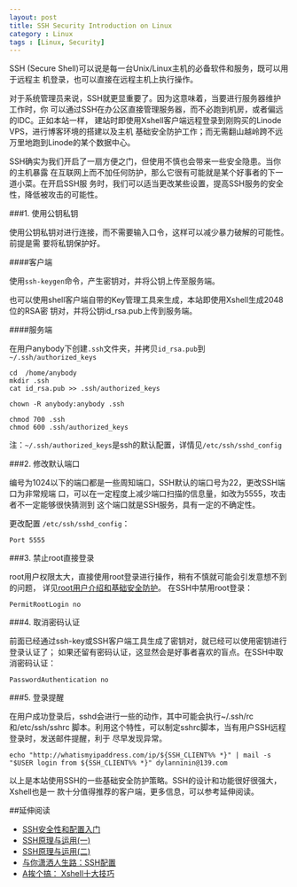 ```yaml
---
layout: post
title: SSH Security Introduction on Linux
category : Linux
tags : [Linux, Security]
---
```


SSH (Secure Shell)可以说是每一台Unix/Linux主机的必备软件和服务，既可以用于远程主 机登录，也可以直接在远程主机上执行操作。

对于系统管理员来说，SSH就更显重要了。因为这意味着，当要进行服务器维护工作时，你 可以通过SSH在办公区直接管理服务器，而不必跑到机房，或者偏远的IDC。正如本站一样， 建站时即使用Xshell客户端远程登录到刚购买的Linode VPS，进行博客环境的搭建以及主机 基础安全防护工作；而无需翻山越岭跨不远万里地跑到Linode的某个数据中心。

SSH确实为我们开启了一扇方便之门，但使用不慎也会带来一些安全隐患。当你的主机暴露 在互联网上而不加任何防护，那么它很有可能就是某个好事者的下一道小菜。在开启SSH服 务时，我们可以适当更改某些设置，提高SSH服务的安全性，降低被攻击的可能性。

###1. 使用公钥私钥

使用公钥私钥对进行连接，而不需要输入口令，这样可以减少暴力破解的可能性。前提是需 要将私钥保护好。

####客户端

使用`ssh-keygen`命令，产生密钥对，并将公钥上传至服务端。

也可以使用shell客户端自带的Key管理工具来生成，本站即使用Xshell生成2048位的RSA密 钥对，并将公钥id_rsa.pub上传到服务端。

####服务端

在用户anybody下创建`.ssh`文件夹，并拷贝`id_rsa.pub`到`~/.ssh/authorized_keys`

	cd  /home/anybody
	mkdir .ssh
	cat id_rsa.pub >> .ssh/authorized_keys

	chown -R anybody:anybody .ssh

	chmod 700 .ssh
	chmod 600 .ssh/authorized_keys

注：`~/.ssh/authorized_keys`是ssh的默认配置，详情见`/etc/ssh/sshd_config`

###2. 修改默认端口

编号为1024以下的端口都是一些周知端口，SSH默认的端口号为22，更改SSH端口为非常规端 口，可以在一定程度上减少端口扫描的信息量，如改为5555，攻击者不一定能够很快猜测到 这个端口就是SSH服务，具有一定的不确定性。

更改配置 `/etc/ssh/sshd_config`：

	Port 5555

###3. 禁止root直接登录

root用户权限太大，直接使用root登录进行操作，稍有不慎就可能会引发意想不到的问题， 详见[root用户介绍和基础安全防护](http://www.dylanninin.com/blog/2012/10/root-info-and-basic-security.html)。 在SSH中禁用root登录：

	PermitRootLogin no

###4. 取消密码认证

前面已经通过ssh-key或SSH客户端工具生成了密钥对，就已经可以使用密钥进行登录认证了； 如果还留有密码认证，这显然会是好事者喜欢的盲点。在SSH中取消密码认证：

	PasswordAuthentication no

###5. 登录提醒

在用户成功登录后，sshd会进行一些的动作，其中可能会执行~/.ssh/rc和/etc/ssh/sshrc 脚本。利用这个特性，可以制定sshrc脚本，当有用户SSH远程登录时，发送邮件提醒，利于 尽早发现异常。

	echo "http://whatismyipaddress.com/ip/${SSH_CLIENT%% *}" | mail -s "$USER login from ${SSH_CLIENT%% *}" dylanninin@139.com

以上是本站使用SSH的一些基础安全防护策略。SSH的设计和功能很好很强大，Xshell也是一 款十分值得推荐的客户端，更多信息，可以参考延伸阅读。

##延伸阅读

* [SSH安全性和配置入门](http://www.ibm.com/developerworks/cn/aix/library/au-sshsecurity/index.html)
* [SSH原理与运用(一)](http://www.ruanyifeng.com/blog/2011/12/ssh_remote_login.html)
* [SSH原理与运用(二)](http://www.ruanyifeng.com/blog/2011/12/ssh_port_forwarding.html)
* [与你潇洒人生路：SSH配置](http://www.cnblogs.com/shuaixf/archive/2012/05/25/2517947.html)
* [A挨个搞： Xshell十大技巧](http://actgod.com/archives/86/)

